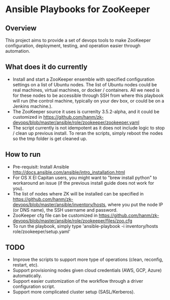 # Ansible Playbooks for ZooKeeper

## Overview
This project aims to provide a set of devops tools to make ZooKeeper configuration, deployment, testing, and operation easier through automation.

## What does it do currently
* Install and start a ZooKeeper ensemble with specified configuration settings on a list of Ubuntu nodes. The list of Ubuntu nodes could be real machines, virtual machines, or docker / containers. All we need is for these nodes to be accessible through SSH from where this playbook will run (the control machine, typically on your dev box, or could be on a Jenkins machine.).
* The ZooKeeper source it uses is currenlty 3.5.2-alpha, and it could be customized in https://github.com/hanm/zk-devops/blob/master/ansible/role/zookeeper/zookeeper.yaml
* The script currently is not idempotent as it does not include logic to stop / clean up previous install. To reran the scripts, simply reboot the nodes so the tmp folder is get cleaned up.

## How to run
* Pre-requisit: Install Ansible http://docs.ansible.com/ansible/intro_installation.html
* For OS X El Capitan users, you might want to "brew install python" to workaround an issue (if the previous install guide does not work for you).
* The list of nodes where ZK will be installed can be specified in https://github.com/hanm/zk-devops/blob/master/ansible/inventory/hosts, where you put the node IP (or DNS name), the SSH username and password.
* ZooKeeper cfg file can be customized in https://github.com/hanm/zk-devops/blob/master/ansible/role/zookeeper/files/zoo.cfg
* To run the playbook, simply type 'ansible-playbook -i inventory/hosts role/zookeeper/setup.yaml'

## TODO
* Improve the scripts to support more type of operations (clean, reconfig, restart, etc).
* Support provisioning nodes given cloud credentials (AWS, GCP, Azure) automatically. 
* Support easier customization of the workflow through a driver configuration script.
* Support more complicated cluster setup (SASL/Kerberos).
